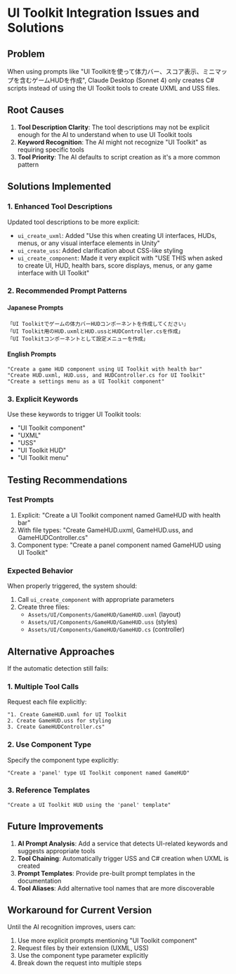 # UI Toolkit Integration Issues and Solutions

## Problem
When using prompts like "UI Toolkitを使って体力バー、スコア表示、ミニマップを含むゲームHUDを作成", Claude Desktop (Sonnet 4) only creates C# scripts instead of using the UI Toolkit tools to create UXML and USS files.

## Root Causes

1. **Tool Description Clarity**: The tool descriptions may not be explicit enough for the AI to understand when to use UI Toolkit tools
2. **Keyword Recognition**: The AI might not recognize "UI Toolkit" as requiring specific tools
3. **Tool Priority**: The AI defaults to script creation as it's a more common pattern

## Solutions Implemented

### 1. Enhanced Tool Descriptions
Updated tool descriptions to be more explicit:
- `ui_create_uxml`: Added "Use this when creating UI interfaces, HUDs, menus, or any visual interface elements in Unity"
- `ui_create_uss`: Added clarification about CSS-like styling
- `ui_create_component`: Made it very explicit with "USE THIS when asked to create UI, HUD, health bars, score displays, menus, or any game interface with UI Toolkit"

### 2. Recommended Prompt Patterns

#### Japanese Prompts
```
「UI Toolkitでゲームの体力バーHUDコンポーネントを作成してください」
「UI Toolkit用のHUD.uxmlとHUD.ussとHUDController.csを作成」
「UI Toolkitコンポーネントとして設定メニューを作成」
```

#### English Prompts
```
"Create a game HUD component using UI Toolkit with health bar"
"Create HUD.uxml, HUD.uss, and HUDController.cs for UI Toolkit"
"Create a settings menu as a UI Toolkit component"
```

### 3. Explicit Keywords
Use these keywords to trigger UI Toolkit tools:
- "UI Toolkit component"
- "UXML"
- "USS"
- "UI Toolkit HUD"
- "UI Toolkit menu"

## Testing Recommendations

### Test Prompts
1. Explicit: "Create a UI Toolkit component named GameHUD with health bar"
2. With file types: "Create GameHUD.uxml, GameHUD.uss, and GameHUDController.cs"
3. Component type: "Create a panel component named GameHUD using UI Toolkit"

### Expected Behavior
When properly triggered, the system should:
1. Call `ui_create_component` with appropriate parameters
2. Create three files:
   - `Assets/UI/Components/GameHUD/GameHUD.uxml` (layout)
   - `Assets/UI/Components/GameHUD/GameHUD.uss` (styles)
   - `Assets/UI/Components/GameHUD/GameHUD.cs` (controller)

## Alternative Approaches

If the automatic detection still fails:

### 1. Multiple Tool Calls
Request each file explicitly:
```
"1. Create GameHUD.uxml for UI Toolkit
2. Create GameHUD.uss for styling
3. Create GameHUDController.cs"
```

### 2. Use Component Type
Specify the component type explicitly:
```
"Create a 'panel' type UI Toolkit component named GameHUD"
```

### 3. Reference Templates
```
"Create a UI Toolkit HUD using the 'panel' template"
```

## Future Improvements

1. **AI Prompt Analysis**: Add a service that detects UI-related keywords and suggests appropriate tools
2. **Tool Chaining**: Automatically trigger USS and C# creation when UXML is created
3. **Prompt Templates**: Provide pre-built prompt templates in the documentation
4. **Tool Aliases**: Add alternative tool names that are more discoverable

## Workaround for Current Version

Until the AI recognition improves, users can:
1. Use more explicit prompts mentioning "UI Toolkit component"
2. Request files by their extension (UXML, USS)
3. Use the component type parameter explicitly
4. Break down the request into multiple steps